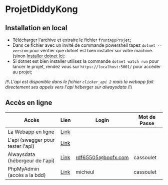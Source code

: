 # ProjetDiddyKong

## Installation en local

- Télécharger l'archive et extraire le fichier `frontAppProjet`;
- Dans ce fichier avec un invité de commande powershell tapez `dotnet --version` pour vérifier que dotnet est bien installer sur votre machine. (sinon [Installer dotnet Ici](https://dotnet.microsoft.com/download);
- Si dotnet est bien installer utilisez la commande `dotnet watch run` pour lancer le projet, rendez vous sur `https://localhost:5001/` pour accéder au projet;

/!\ _L'api est disponible dans le fichier `clicker_api 2` mais la webapp fait directement ses appels vers l'api héberger sur alwaysdata_ /!\

## Accès en ligne

Accès | Lien | Login | Mot de Passe
----------------------------------|--------------------------------|-------|-----
La Webapp en ligne | [Link](https://ber-luc.github.io/ProjetDiddyKong/) | | 
L'api (swagger pour tester l'api) | [Link](https://micheul.alwaysdata.net/swagger/index.html) | | 
Alwaysdata (hébergeur de l'api) | [Link](https://admin.alwaysdata.com/site/) | rdf65505@boofx.com | cassoulet
PhpMyAdmin (accès a la bdd) | [Link](https://phpmyadmin.alwaysdata.com/) | micheul | cassoulet


